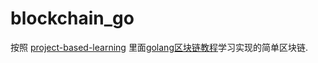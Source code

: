 # blockchain_go
按照 [project-based-learning](https://github.com/practical-tutorials/project-based-learning) 里面[golang区块链教程](https://jeiwan.net/posts/building-blockchain-in-go-part-1)学习实现的简单区块链.